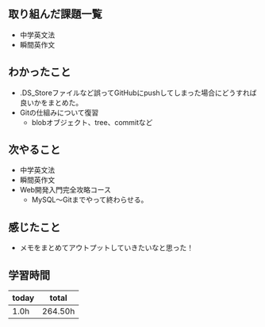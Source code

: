 ## 取り組んだ課題一覧

- 中学英文法
- 瞬間英作文
## わかったこと

- .DS_Storeファイルなど誤ってGitHubにpushしてしまった場合にどうすれば良いかをまとめた。
- Gitの仕組みについて復習
	- blobオブジェクト、tree、commitなど
## 次やること

- 中学英文法
- 瞬間英作文
- Web開発入門完全攻略コース
	- MySQL〜Gitまでやって終わらせる。
## 感じたこと

- メモをまとめてアウトプットしていきたいなと思った！
## 学習時間

| today | total   |
| ----- | ------- |
| 1.0h  | 264.50h |
